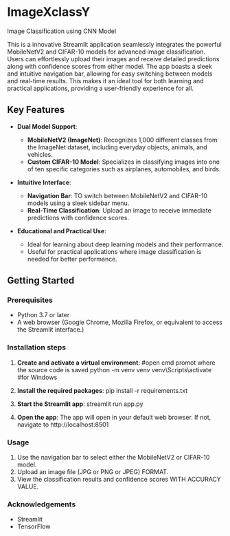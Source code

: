# ImageXclassY
Image Classification using CNN Model 

This is a innovative Streamlit application seamlessly integrates the powerful MobileNetV2 and CIFAR-10 models for advanced image classification. Users can effortlessly upload their images and receive detailed predictions along with confidence scores from either model. The app boasts a sleek and intuitive navigation bar, allowing for easy switching between models and real-time results. This makes it an ideal tool for both learning and practical applications, providing a user-friendly experience for all.

## Key Features

- **Dual Model Support**:
  - **MobileNetV2 (ImageNet)**: Recognizes 1,000 different classes from the ImageNet dataset, including everyday objects, animals, and vehicles.
  - **Custom CIFAR-10 Model**: Specializes in classifying images into one of ten specific categories such as airplanes, automobiles, and birds.

- **Intuitive Interface**:
  - **Navigation Bar**: TO switch between MobileNetV2 and CIFAR-10 models using a sleek sidebar menu.
  - **Real-Time Classification**: Upload an image to receive immediate predictions with confidence scores.

- **Educational and Practical Use**:
  - Ideal for learning about deep learning models and their performance.
  - Useful for practical applications where image classification is needed for better performance.

## Getting Started ###

### Prerequisites

- Python 3.7 or later
- A web browser (Google Chrome, Mozilla Firefox, or equivalent to access the Streamlit interface.)

### Installation steps

1. **Create and activate a virtual environment**:
    #open cmd promot where the source code is saved
    python -m venv venv
    venv\Scripts\activate  #for Windows
2. **Install the required packages**:
    pip install -r requirements.txt

3. **Start the Streamlit app**:
    streamlit run app.py

4. **Open the app**: 
    The app will open in your default web browser. If not, navigate to http://localhost:8501


### Usage
  1. Use the navigation bar to select either the MobileNetV2 or CIFAR-10 model.
  2. Upload an image file (JPG or PNG or JPEG) FORMAT.
  3. View the classification results and confidence scores WITH ACCURACY VALUE.


### Acknowledgements
  - Streamlit
  - TensorFlow
